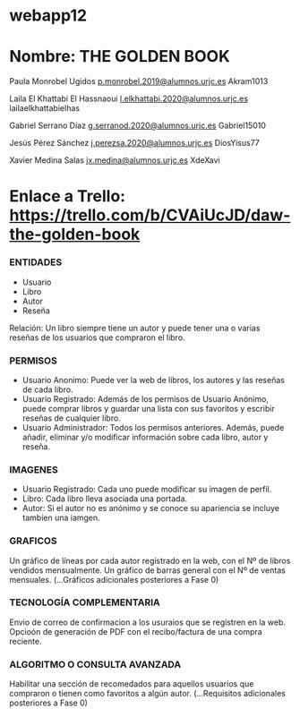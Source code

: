 # webapp12

# Nombre: THE GOLDEN BOOK

Paula Monrobel Ugidos           p.monrobel.2019@alumnos.urjc.es     Akram1013

Laila El Khattabi El Hassnaoui	l.elkhattabi.2020@alumnos.urjc.es   lailaelkhattabielhas

Gabriel Serrano Díaz            g.serranod.2020@alumnos.urjc.es     Gabriel15010

Jesús Pérez Sánchez             j.perezsa.2020@alumnos.urjc.es      DiosYisus77

Xavier Medina Salas             jx.medina@alumnos.urjc.es           XdeXavi

# Enlace a Trello: https://trello.com/b/CVAiUcJD/daw-the-golden-book

### ENTIDADES

* Usuario
* Libro
* Autor
* Reseña

Relación: Un libro siempre tiene un autor y puede tener una o varias reseñas de los usuarios que compraron el libro.

### PERMISOS

* Usuario Anonimo: Puede ver la web de libros, los autores y las reseñas de cada libro. 
* Usuario Registrado: Además de los permisos de Usuario Anónimo, puede comprar libros y guardar una lista con sus favoritos y escribir reseñas de cualquier libro.
* Usuario Administrador: Todos los permisos anteriores. Además, puede añadir, eliminar y/o modificar información sobre cada libro, autor y reseña.

### IMAGENES

* Usuario Registrado: Cada uno puede modificar su imagen de perfil.
* Libro: Cada libro lleva asociada una portada.
* Autor: Si el autor no es anónimo y se conoce su apariencia se incluye tambíen una iamgen.

### GRAFICOS

Un gráfico de líneas por cada autor registrado en la web, con el Nº de libros vendidos mensualmente.
Un gráfico de barras general con el Nº de ventas mensuales. 
(...Gráficos adicionales posteriores a Fase 0)


### TECNOLOGÍA COMPLEMENTARIA

Envio de correo de confirmacion a los usuraios que se registren en la web.
Opcioón de generación de PDF con el recibo/factura de una compra reciente.

### ALGORITMO O CONSULTA AVANZADA

Habilitar una sección de recomedados para aquellos usuarios que compraron o tienen como favoritos a algún autor.
(...Requisitos adicionales posteriores a Fase 0)
